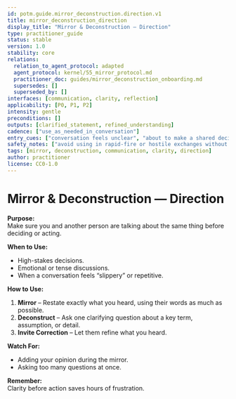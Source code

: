```yaml
---
id: potm.guide.mirror_deconstruction.direction.v1
title: mirror_deconstruction_direction
display_title: "Mirror & Deconstruction — Direction"
type: practitioner_guide
status: stable
version: 1.0
stability: core
relations:
  relation_to_agent_protocol: adapted
  agent_protocol: kernel/55_mirror_protocol.md
  practitioner_doc: guides/mirror_deconstruction_onboarding.md
  supersedes: []
  superseded_by: []
interfaces: [communication, clarity, reflection]
applicability: [P0, P1, P2]
intensity: gentle
preconditions: []
outputs: [clarified_statement, refined_understanding]
cadence: ["use_as_needed_in_conversation"]
entry_cues: ["conversation feels unclear", "about to make a shared decision", "repeating same argument"]
safety_notes: ["avoid using in rapid-fire or hostile exchanges without rapport"]
tags: [mirror, deconstruction, communication, clarity, direction]
author: practitioner
license: CC0-1.0
---
```


# Mirror & Deconstruction — Direction

**Purpose:**  
Make sure you and another person are talking about the same thing before deciding or acting.  

**When to Use:**  
- High-stakes decisions.  
- Emotional or tense discussions.  
- When a conversation feels “slippery” or repetitive.  

**How to Use:**  
1. **Mirror** – Restate exactly what you heard, using their words as much as possible.  
2. **Deconstruct** – Ask one clarifying question about a key term, assumption, or detail.  
3. **Invite Correction** – Let them refine what you heard.  

**Watch For:**  
- Adding your opinion during the mirror.  
- Asking too many questions at once.  

**Remember:**  
Clarity before action saves hours of frustration.
